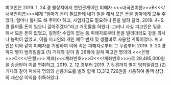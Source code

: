 피고인은 2019. 1. 24.경 불상지에서 연인관계이던 피해자 <<<내국인이름>>>B<<</내국인이름>>>에게 "엄마가 돈이 필요한데 내가 일을 해서 모은 돈을 엄마에게 모두 주었다, 할머니 틀니도 해 주어야 하고, 사업자금도 필요하니 돈을 빌려 달라, 2019. 4~5.경 들어올 돈이 있으니 갚아주겠다"라고 거짓말을 하였다.
그러나 사실 피고인은 일을 해서 모은 돈이 없었고, 일정한 수입이 없는 등 피해자로부터 돈을 빌리더라도 갚을 의사나 능력이 없었고, 이를 피고인의 개인 채무 변제 및 생활비로 사용할 계획이었다.
피고인은 이와 같이 피해자를 기망하여 이에 속은 피해자로부터 그 무렵부터 2019. 3. 20.경까지 별지 범죄일람표 (1) 기재와 같이 총 26회에 걸쳐 피고인 명의의 <<<은행>>>C<<</은행>>> 계좌(<<<계좌번호>>>D<<</계좌번호>>>)로 29,485,000원을 송금받아 이를 편취하고, 2019. 2. 12.경부터 2019. 7. 5.경까지 별지 범죄일람표 (2) 기재와 같이 피해자 명의의 신용카드를 빌려 합계 13,312,726원을 사용하여 동액 상당의 재산상 이익을 취득하였다.